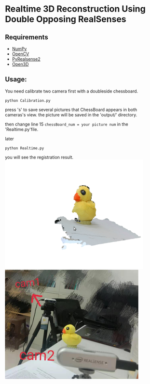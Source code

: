 # Realtime 3D Reconstruction Using Double Opposing RealSenses

## Requirements
* [NumPy](https://pypi.org/project/numpy/)
* [OpenCV](https://pypi.org/project/opencv-python/)
* [PyRealsense2](https://pypi.org/project/pyrealsense2/)
* [Open3D](https://github.com/IntelVCL/Open3D)


## Usage:
You need calibrate two camera first with a doubleside chessboard.
```
python Calibration.py
```
press 's' to save several pictures that ChessBoard appears in both cameras's view. the picture will be saved in the 'output/' directory.

then change line 15 `chessBoard_num = your picture num` in the 'Realtime.py'file.

later 
```
python Realtime.py
```
you will see the registration result.
<img src="./doc/little_duck.gif" height="360" width="" >
<img src="./doc/2cam.jpg" height="360" width="" >
